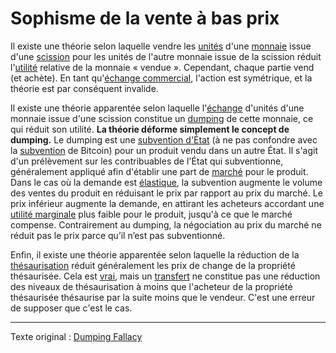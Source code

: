 Sophisme de la vente à bas prix
===============================

Il existe une théorie selon laquelle vendre les [unités](ch101-glossary.md#unité) d'une [monnaie](ch101-glossary.md#monnaie) issue d'une [scission](ch101-glossary.md#scission) pour les unités de l'autre monnaie issue de la scission réduit l'[utilité](ch101-glossary.md#utilité) relative de la monnaie « vendue ». Cependant, chaque partie vend (et achète). En tant qu'[échange commercial](ch101-glossary.md#commerce), l'action est symétrique, et la théorie est par conséquent invalide.

Il existe une théorie apparentée selon laquelle l'[échange](ch101-glossary.md#échange) d'unités d'une monnaie issue d'une scission constitue un [dumping](https://fr.wikipedia.org/wiki/Dumping) de cette monnaie, ce qui réduit son utilité. **La théorie déforme simplement le concept de dumping.** Le dumping est une [subvention d'État](https://fr.wikipedia.org/wiki/Subvention) (à ne pas confondre avec la [subvention](ch101-glossary.md#commerce) de Bitcoin) pour un produit vendu dans un autre État. Il s'agit d'un prélèvement sur les contribuables de l'État qui subventionne, généralement appliqué afin d'établir une part de [marché](ch101-glossary.md#marché) pour le produit. Dans le cas où la demande est [élastique](https://fr.wikipedia.org/wiki/%C3%89lasticit%C3%A9_(%C3%A9conomie)#%C3%89lasticit%C3%A9-prix), la subvention augmente le volume des ventes du produit en réduisant le prix par rapport au prix du marché. Le prix inférieur augmente la demande, en attirant les acheteurs accordant une [utilité marginale](https://fr.wikipedia.org/wiki/Utilit%C3%A9_marginale) plus faible pour le produit, jusqu'à ce que le marché compense. Contrairement au dumping, la négociation au prix du marché ne réduit pas le prix parce qu’il n’est pas subventionné.

Enfin, il existe une théorie apparentée selon laquelle la réduction de la [thésaurisation](https://fr.wikipedia.org/wiki/Th%C3%A9saurisation) réduit généralement les prix de change de la propriété thésaurisée. Cela est [vrai](http://pratclif.com/economy/money_files/rothbard.money1.htm#9), mais un [transfert](ch101-glossary.md#transfert) ne constitue pas une réduction des niveaux de thésaurisation à moins que l'acheteur de la propriété thésaurisée thésaurise par la suite moins que le vendeur. C'est une erreur de supposer que c'est le cas.

---

Texte original : [Dumping Fallacy](https://github.com/libbitcoin/libbitcoin-system/wiki/Dumping-Fallacy)